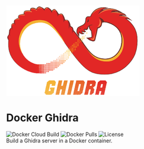 ![](./ghidra_logo.png)
# Docker Ghidra
![Docker Cloud Build](https://img.shields.io/docker/cloud/build/0xf15h/ghidra.svg?style=popout) ![Docker Pulls](https://img.shields.io/docker/pulls/0xf15h/ghidra.svg?style=popout) ![License](https://img.shields.io/github/license/0xf15h/docker_ghidra.svg?style=popout)  
Build a Ghidra server in a Docker container.
